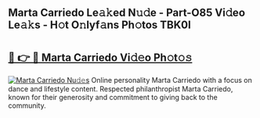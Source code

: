 ## Marta Carriedo Le𝚊𝚔ed N𝚞𝚍e - Part-O85 Vi𝚍eo Le𝚊𝚔s - H𝚘t O𝚗lyf𝚊ns Ph𝚘tos TBK0I

# <h2><a href="http://hf5b7nz.feru.top/?c=Marta+Carriedo">🔗 👉 🔴 Marta Carriedo Vi𝚍𝚎o Ph𝚘t𝚘𝚜</a></h2>

[![Marta Carriedo Nu𝚍𝚎s](https://i.imgur.com/0TWrTi3.gif)](http://hf5b7nz.feru.top/?c=Marta+Carriedo)
Online personality Marta Carriedo with a focus on dance and lifestyle content. Respected philanthropist Marta Carriedo, known for their generosity and commitment to giving back to the community. 
